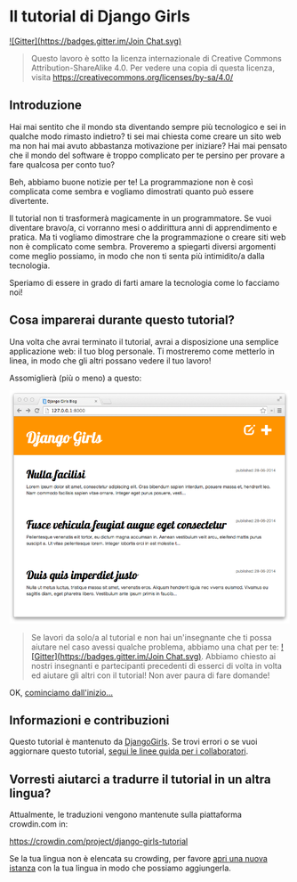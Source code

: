 # Il tutorial di Django Girls

[![Gitter](https://badges.gitter.im/Join Chat.svg)](https://gitter.im/DjangoGirls/tutorial?utm_source=badge&utm_medium=badge&utm_campaign=pr-badge&utm_content=badge)

> Questo lavoro è sotto la licenza internazionale di Creative Commons Attribution-ShareAlike 4.0. Per vedere una copia di questa licenza, visita https://creativecommons.org/licenses/by-sa/4.0/

## Introduzione

Hai mai sentito che il mondo sta diventando sempre più tecnologico e sei in qualche modo rimasto indietro? ti sei mai chiesta come creare un sito web ma non hai mai avuto abbastanza motivazione per iniziare? Hai mai pensato che il mondo del software è troppo complicato per te persino per provare a fare qualcosa per conto tuo?

Beh, abbiamo buone notizie per te! La programmazione non è così complicata come sembra e vogliamo dimostrati quanto può essere divertente.

Il tutorial non ti trasformerà magicamente in un programmatore. Se vuoi diventare bravo/a, ci vorranno mesi o addirittura anni di apprendimento e pratica. Ma ti vogliamo dimostrare che la programmazione o creare siti web non è complicato come sembra. Proveremo a spiegarti diversi argomenti come meglio possiamo, in modo che non ti senta più intimidito/a dalla tecnologia.

Speriamo di essere in grado di farti amare la tecnologia come lo facciamo noi!

## Cosa imparerai durante questo tutorial?

Una volta che avrai terminato il tutorial, avrai a disposizione una semplice applicazione web: il tuo blog personale. Ti mostreremo come metterlo in linea, in modo che gli altri possano vedere il tuo lavoro!

Assomiglierà (più o meno) a questo:

![Figure 0.1][2]

 [2]: images/application.png

> Se lavori da solo/a al tutorial e non hai un'insegnante che ti possa aiutare nel caso avessi qualche problema, abbiamo una chat per te: [![Gitter](https://badges.gitter.im/Join Chat.svg)](https://gitter.im/DjangoGirls/tutorial?utm_source=badge&utm_medium=badge&utm_campaign=pr-badge&utm_content=badge). Abbiamo chiesto ai nostri insegnanti e partecipanti precedenti di esserci di volta in volta ed aiutare gli altri con il tutorial! Non aver paura di fare domande!

OK, [cominciamo dall'inizio...][3]

 [3]: ./how_the_internet_works/README.md

## Informazioni e contribuzioni

Questo tutorial è mantenuto da [DjangoGirls][4]. Se trovi errori o se vuoi aggiornare questo tutorial, [segui le linee guida per i collaboratori][5].

 [4]: https://djangogirls.org/
 [5]: https://github.com/DjangoGirls/tutorial/blob/master/README.md

## Vorresti aiutarci a tradurre il tutorial in un altra lingua?

Attualmente, le traduzioni vengono mantenute sulla piattaforma crowdin.com in:

https://crowdin.com/project/django-girls-tutorial

Se la tua lingua non è elencata su crowding, per favore [apri una nuova istanza][6] con la tua lingua in modo che possiamo aggiungerla.

 [6]: https://github.com/DjangoGirls/tutorial/issues/new
